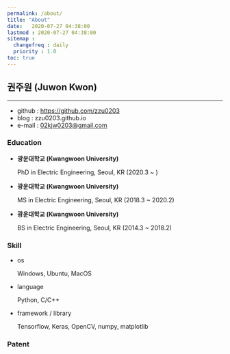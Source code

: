 ```yaml
---
permalink: /about/
title: "About"
date:   2020-07-27 04:38:00 
lastmod : 2020-07-27 04:38:00
sitemap :
  changefreq : daily
  priority : 1.0
toc: true
---
```

## 권주원 (Juwon Kwon)
---
- github : https://github.com/zzu0203
- blog   : zzu0203.github.io
- e-mail : 02kjw0203@gmail.com

### Education
- **광운대학교 (Kwangwoon University)**
  
  PhD in Electric Engineering, Seoul, KR (2020.3 ~ )
- **광운대학교 (Kwangwoon University)**
  
  MS in Electric Engineering, Seoul, KR (2018.3 ~ 2020.2)

- **광운대학교 (Kwangwoon University)**

  BS in Electric Engineering, Seoul, KR (2014.3 ~ 2018.2)

### Skill
- os
  
  Windows, Ubuntu, MacOS
- language

  Python, C/C++
- framework / library

  Tensorflow, Keras, OpenCV, numpy, matplotlib

### Patent